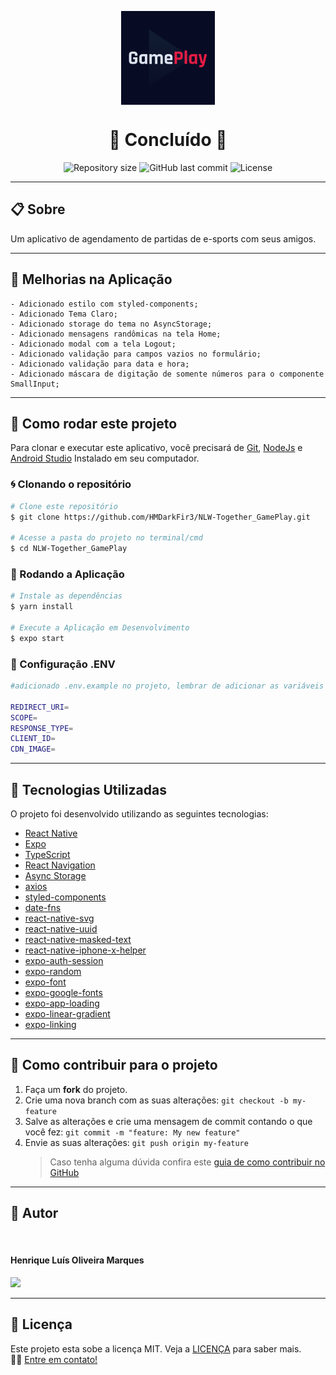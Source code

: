 <p align="center" >
  <img align="center" src="./assets/icon.png" width="150px;" />
</p>

<h1 align="center">
  🚀 Concluído 🚀
</h1>

<p align="center" >
  <img alt="Repository size" src="https://img.shields.io/github/repo-size/hmdarkfir3/NLW-Together_GamePlay?style=for-the-badge">
  
  <img alt="GitHub last commit" src="https://img.shields.io/github/last-commit/hmdarkfir3/NLW-Together_GamePlay?style=for-the-badge">
  
  <img alt="License" src="https://img.shields.io/badge/license-MIT-blue.svg?style=for-the-badge" />
</p>
  
---

## 📋 Sobre

Um aplicativo de agendamento de partidas de e-sports com seus amigos.

---

## 🎉 Melhorias na Aplicação
    
    - Adicionado estilo com styled-components;
    - Adicionado Tema Claro;
    - Adicionado storage do tema no AsyncStorage;
    - Adicionado mensagens randômicas na tela Home;
    - Adicionado modal com a tela Logout;
    - Adicionado validação para campos vazios no formulário;
    - Adicionado validação para data e hora;
    - Adicionado máscara de digitação de somente números para o componente SmallInput;
    
---

## 📂 Como rodar este projeto

Para clonar e executar este aplicativo, você precisará de [Git](https://git-scm.com), [NodeJs](https://nodejs.org/en/) e [Android Studio](https://developer.android.com/studio) Instalado em seu computador.

### 🌀 Clonando o repositório

```bash
# Clone este repositório
$ git clone https://github.com/HMDarkFir3/NLW-Together_GamePlay.git

# Acesse a pasta do projeto no terminal/cmd
$ cd NLW-Together_GamePlay
```

### 🎲 Rodando a Aplicação

```bash
# Instale as dependências
$ yarn install

# Execute a Aplicação em Desenvolvimento
$ expo start
```

### 📁 Configuração .ENV

```bash
#adicionado .env.example no projeto, lembrar de adicionar as variáveis de ambiente conforme o exemplo

REDIRECT_URI=
SCOPE=
RESPONSE_TYPE=
CLIENT_ID=
CDN_IMAGE=
```

---

## 🚀 Tecnologias Utilizadas

O projeto foi desenvolvido utilizando as seguintes tecnologias:

- [React Native](https://reactnative.dev)
- [Expo](https://docs.expo.io)
- [TypeScript](https://www.typescriptlang.org)
- [React Navigation](https://reactnavigation.org)
- [Async Storage](https://react-native-async-storage.github.io/async-storage/docs/install/)
- [axios](https://github.com/axios/axios)
- [styled-components](https://styled-components.com)
- [date-fns](https://date-fns.org)
- [react-native-svg](https://github.com/react-native-svg/react-native-svg)
- [react-native-uuid](https://www.npmjs.com/package/react-native-uuid)
- [react-native-masked-text](https://github.com/benhurott/react-native-masked-text)
- [react-native-iphone-x-helper](https://github.com/ptelad/react-native-iphone-x-helper)
- [expo-auth-session](https://docs.expo.io/versions/latest/sdk/auth-session/)
- [expo-random](https://docs.expo.io/versions/latest/sdk/random/)
- [expo-font](https://docs.expo.io/versions/latest/sdk/font/)
- [expo-google-fonts](https://docs.expo.io/guides/using-custom-fonts/#using-a-google-font)
- [expo-app-loading](https://docs.expo.io/versions/latest/sdk/app-loading/)
- [expo-linear-gradient](https://docs.expo.io/versions/latest/sdk/linear-gradient/)
- [expo-linking](https://docs.expo.io/versions/latest/sdk/linking/)

---

## 💪 Como contribuir para o projeto

1. Faça um **fork** do projeto.
2. Crie uma nova branch com as suas alterações: `git checkout -b my-feature`
3. Salve as alterações e crie uma mensagem de commit contando o que você fez: `git commit -m "feature: My new feature"`
4. Envie as suas alterações: `git push origin my-feature`
   > Caso tenha alguma dúvida confira este [guia de como contribuir no GitHub](https://github.com/firstcontributions/first-contributions)

---

## 🧑 Autor

<img style="border-radius: 50%;" src="https://github.com/HMDarkFir3.png" width="150px;" alt=""/>
 <h4>Henrique Luís Oliveira Marques</h4>

<p align="left">
  <a href="https://www.linkedin.com/in/henrique-luís-oliveira-marques-3406361a7/" target="_blank"><img src="https://img.shields.io/badge/LinkedIn-0077B5?style=for-the-badge&logo=linkedin&logoColor=white"></a>
<p>

---

## 📝 Licença

Este projeto esta sobe a licença MIT. Veja a [LICENÇA](./LICENSE) para saber mais.
<br>
👋🏽 [Entre em contato!](https://www.linkedin.com/in/henrique-luís-oliveira-marques-3406361a7/)
